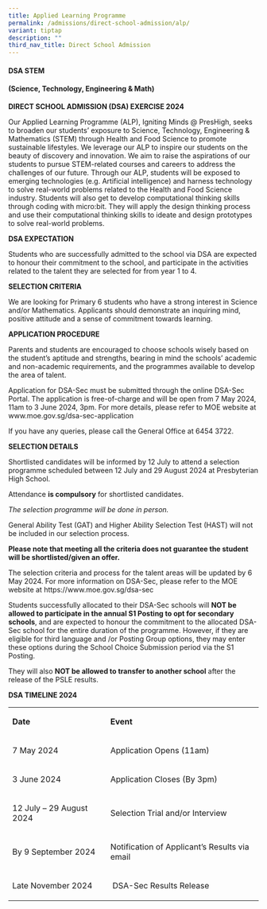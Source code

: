 ```yaml
---
title: Applied Learning Programme
permalink: /admissions/direct-school-admission/alp/
variant: tiptap
description: ""
third_nav_title: Direct School Admission
---
```

<h4><strong>DSA STEM</strong></h4>
<h4><strong>(Science, Technology, Engineering &amp; Math)</strong></h4>
<p><strong>DIRECT SCHOOL ADMISSION (DSA) EXERCISE 2024</strong>
</p>
<p>Our Applied Learning Programme (ALP), Igniting Minds @ PresHigh, seeks
to broaden our students’ exposure to Science, Technology, Engineering &amp;
Mathematics (STEM) through Health and Food Science to promote sustainable
lifestyles. We leverage our ALP to inspire our students on the beauty of
discovery and innovation. We aim to raise the aspirations of our students
to pursue STEM-related courses and careers to address the challenges of
our future. Through our ALP, students will be exposed to emerging technologies
(e.g. Artificial intelligence) and harness technology to solve real-world
problems related to the Health and Food Science industry. Students will
also get to develop computational thinking skills through coding with micro:bit.
They will apply the design thinking process and use their computational
thinking skills to ideate and design prototypes to solve real-world problems.</p>
<p><strong>DSA EXPECTATION</strong>
</p>
<p>Students who are successfully admitted to the school via DSA are expected
to honour their commitment to the school, and participate in the activities
related to the talent they are selected for from year 1 to 4.</p>
<p><strong>SELECTION CRITERIA</strong>
</p>
<p>We are looking for Primary 6 students who have a strong interest in Science
and/or Mathematics. Applicants should demonstrate an inquiring mind, positive
attitude and a sense of commitment towards learning.</p>
<p><strong>APPLICATION PROCEDURE</strong>
</p>
<p>Parents and students are encouraged to choose schools wisely based on
the student’s aptitude and strengths, bearing in mind the schools’ academic
and non-academic requirements, and the programmes available to develop
the area of talent.</p>
<p>Application for DSA-Sec must be submitted through the online DSA-Sec Portal.
The application is free-of-charge and will be open from 7 May 2024, 11am
to 3 June 2024, 3pm. For more details, please refer to MOE website at
<a rel="noopener noreferrer nofollow" target="_blank">www.moe.gov.sg/dsa-sec-application</a>
</p>
<p>If you have any queries, please call the General Office at 6454 3722.</p>
<p><strong>SELECTION DETAILS</strong>
</p>
<p>Shortlisted candidates will be informed by 12 July to attend a selection
programme scheduled between 12 July and 29 August 2024 at Presbyterian
High School.</p>
<p>Attendance <strong>is compulsory</strong> for shortlisted candidates.</p>
<p><em>The selection programme will be done in person.</em>
</p>
<p>General Ability Test (GAT) and Higher Ability Selection Test (HAST) will
not be included in our selection process.</p>
<p><strong>Please note that meeting all the criteria does not guarantee the student will be shortlisted/given an offer.</strong>
</p>
<p>The selection criteria and process for the talent areas will be updated
by 6 May 2024. For more information on DSA-Sec, please refer to the MOE
website at <a rel="noopener noreferrer nofollow" target="_blank">https://www.moe.gov.sg/dsa-sec</a>
</p>
<p>Students successfully allocated to their DSA-Sec schools will <strong>NOT be allowed to participate in the annual S1 Posting to opt for secondary schools</strong>,
and are expected to honour the commitment to the allocated DSA-Sec school
for the entire duration of the programme. However, if they are eligible
for third language and /or Posting Group options, they may enter these
options during the School Choice Submission period via the S1 Posting.</p>
<p>They will also <strong>NOT be allowed to transfer to another school</strong> after
the release of the PSLE results.</p>
<p><strong>DSA TIMELINE 2024</strong>
</p>
<table style="minWidth: 50px">
<colgroup>
<col>
<col>
</colgroup>
<tbody>
<tr>
<td rowspan="1" colspan="1">
<p><strong>Date</strong>
</p>
</td>
<td rowspan="1" colspan="1">
<p><strong>Event</strong>
</p>
</td>
</tr>
<tr>
<td rowspan="1" colspan="1">
<p>7 May 2024</p>
</td>
<td rowspan="1" colspan="1">
<p>Application Opens (11am)</p>
</td>
</tr>
<tr>
<td rowspan="1" colspan="1">
<p>3 June 2024</p>
</td>
<td rowspan="1" colspan="1">
<p>Application Closes (By 3pm)</p>
</td>
</tr>
<tr>
<td rowspan="1" colspan="1">
<p>12 July – 29 August 2024</p>
</td>
<td rowspan="1" colspan="1">
<p>Selection Trial and/or Interview</p>
</td>
</tr>
<tr>
<td rowspan="1" colspan="1">
<p>By 9 September 2024</p>
</td>
<td rowspan="1" colspan="1">
<p>Notification of Applicant’s Results via email</p>
</td>
</tr>
<tr>
<td rowspan="1" colspan="1">
<p>Late November 2024</p>
</td>
<td rowspan="1" colspan="1">
<p>&nbsp;DSA-Sec Results Release</p>
</td>
</tr>
</tbody>
</table>
<p></p>